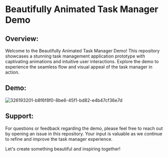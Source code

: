 # Beautifully Animated Task Manager Demo

## Overview:

Welcome to the Beautifully Animated Task Manager Demo! This repository showcases a stunning task management application prototype with captivating animations and intuitive user interactions. Explore the demo to experience the seamless flow and visual appeal of the task manager in action.

## Demo:

![326193201-b8f6f8f0-8be6-45f1-bd82-e4b47cf36e7d](https://github.com/Arnoldicus/beautiful_task_manager/assets/42619063/1ded3cff-0cca-4899-ba3f-39517cabd1d8)

## Support:

For questions or feedback regarding the demo, please feel free to reach out by opening an issue in this repository. Your input is valuable as we continue to refine and improve the task manager experience.

Let's create something beautiful and inspiring together!
